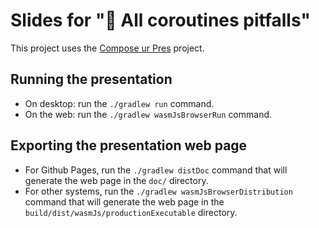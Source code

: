 # Slides for "🧨 All coroutines pitfalls"

This project uses the [Compose ur Pres](https://github.com/KodeinKoders/CuP) project.

## Running the presentation

- On desktop: run the `./gradlew run` command.
- On the web: run the `./gradlew wasmJsBrowserRun` command.

## Exporting the presentation web page

- For Github Pages, run the `./gradlew distDoc` command that will generate the web page in the `doc/` directory.
- For other systems, run the `./gradlew wasmJsBrowserDistribution`  command that will generate the web page in the `build/dist/wasmJs/productionExecutable` directory.

